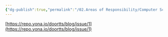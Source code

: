 ```yaml
---
{"dg-publish":true,"permalink":"/02.Areas of Responsibility/Computer Science & Tech Basic/TDD/","tags":["dev","tdd","test"],"noteIcon":""}
---
```



[https://repo.yona.io/doortts/blog/issue/1](https://repo.yona.io/doortts/blog/issue/1)